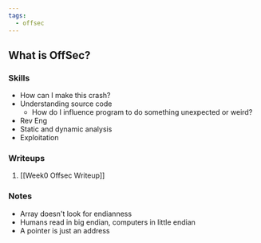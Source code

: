 ```yaml
---
tags:
  - offsec
---
```

## What is OffSec?


### Skills
- How can I make this crash?
- Understanding source code
	- How do I influence program to do something unexpected or weird?
- Rev Eng
- Static and dynamic analysis
- Exploitation

### Writeups
1. [[Week0 Offsec Writeup]]



### Notes
- Array doesn't look for endianness
- Humans read in big endian, computers in little endian
- A pointer is just an address